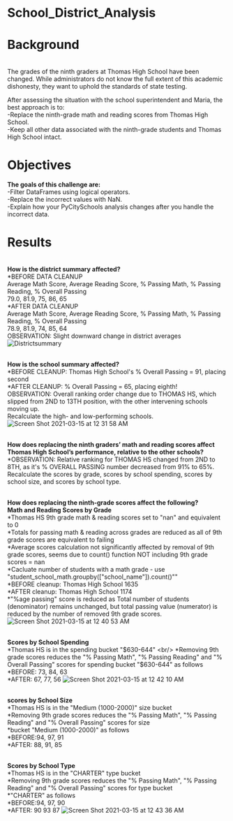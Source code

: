 # School_District_Analysis

# Background
<br/>The grades of the ninth graders at Thomas High School have been changed. While administrators do not know the full extent of this academic dishonesty, they want to uphold the standards of state testing.

After assessing the situation with the school superintendent and Maria, the best approach is to:
<br/>-Replace the ninth-grade math and reading scores from Thomas High School.
<br/>-Keep all other data associated with the ninth-grade students and Thomas High School intact.

# Objectives
**The goals of this challenge are:**
<br/>-Filter DataFrames using logical operators.
<br/>-Replace the incorrect values with NaN.
<br/>-Explain how your PyCitySchools analysis changes after you handle the incorrect data.

# Results
<br/>**How is the district summary affected?**
    <br/> *BEFORE DATA CLEANUP
    <br/> Average Math Score, Average Reading Score, % Passing Math, % Passing Reading, % Overall Passing
    <br/> 79.0, 81.9, 75, 86, 65
    <br/> *AFTER DATA CLEANUP
    <br/> Average Math Score, Average Reading Score, % Passing Math, % Passing Reading, % Overall Passing
    <br/> 78.9, 81.9, 74, 85, 64
    <br/> OBSERVATION: Slight downward change in district averages
    ![Districtsummary](https://user-images.githubusercontent.com/77771292/111103781-967d2480-8525-11eb-88f6-5c906ded943a.png)

<br/>**How is the school summary affected?**
    <br/> *BEFORE CLEANUP: Thomas High School's % Overall Passing = 91, placing second
    <br/> *AFTER CLEANUP: % Overall Passing = 65, placing eighth!
    <br/> OBSERVATION: Overall ranking order change due to THOMAS HS, which slipped from 2ND to 13TH position, with the other intervening schools moving up.
    <br/> Recalculate the high- and low-performing schools.
![Screen Shot 2021-03-15 at 12 31 58 AM](https://user-images.githubusercontent.com/77771292/111103923-e1973780-8525-11eb-90bf-b92fdc1d93e7.png)

<br/>**How does replacing the ninth graders’ math and reading scores affect Thomas High School’s performance, relative to the other schools?**
    <br/> *OBSERVATION: Relative ranking for THOMAS HS changed from 2ND to 8TH, as it's % OVERALL PASSING number decreased from 91% to 65%.
    <br/> Recalculate the scores by grade, scores by school spending, scores by school size, and scores by school type.

<br/>**How does replacing the ninth-grade scores affect the following?**
<br/>**Math and Reading Scores by Grade**
    <br/> *Thomas HS 9th grade math & reading scores set to "nan" and equivalent to 0
    <br/> *Totals for passing math & reading across grades are reduced as all of 9th grade scores are equivalent to failing
    <br/> *Average scores calculation not significantly affected by removal of 9th grade scores, seems due to count() function NOT including 9th grade scores = nan
    <br/> *Cacluate number of students with a math grade - use "student_school_math.groupby(["school_name"]).count()""
    <br/> *BEFORE cleanup: Thomas High School       1635
    <br/> *AFTER cleanup: Thomas High School       1174
    <br/> *"%age passing" score is reduced as Total number of students (denominator) remains unchanged, but total passing value (numerator) is reduced by the number of removed 9th grade scores.
![Screen Shot 2021-03-15 at 12 40 53 AM](https://user-images.githubusercontent.com/77771292/111104443-1bb50900-8527-11eb-8eaf-909fd9db5e30.png)

<br/>**Scores by School Spending**
    <br/> *Thomas HS is in the spending bucket "$630-644"
    <br/> *Removing 9th grade scores reduces the "% Passing Math", "% Passing Reading" and "% Overall Passing" scores for spending bucket "$630-644" as follows
    <br/> *BEFORE: 73, 84, 63
    <br/> *AFTER: 67, 77, 56
![Screen Shot 2021-03-15 at 12 42 10 AM](https://user-images.githubusercontent.com/77771292/111104518-4901b700-8527-11eb-882d-6ed667f50787.png)

<br/>**scores by School Size**
    <br/> *Thomas HS is in the "Medium (1000-2000)" size bucket
    <br/> *Removing 9th grade scores reduces the "% Passing Math", "% Passing Reading" and "% Overall Passing" scores for size
    <br/> *bucket "Medium (1000-2000)" as follows
    <br/> *BEFORE:94, 97, 91
    <br/> *AFTER: 88, 91, 85

<br/>**Scores by School Type**
    <br/> *Thomas HS is in the "CHARTER" type bucket
    <br/> *Removing 9th grade scores reduces the "% Passing Math", "% Passing Reading" and "% Overall Passing" scores for type bucket 
    <br/> *"CHARTER" as follows
    <br/> *BEFORE:94, 97, 90
    <br/> *AFTER: 90	93	87
![Screen Shot 2021-03-15 at 12 43 36 AM](https://user-images.githubusercontent.com/77771292/111104629-7d757300-8527-11eb-8685-5825c9423083.png)

